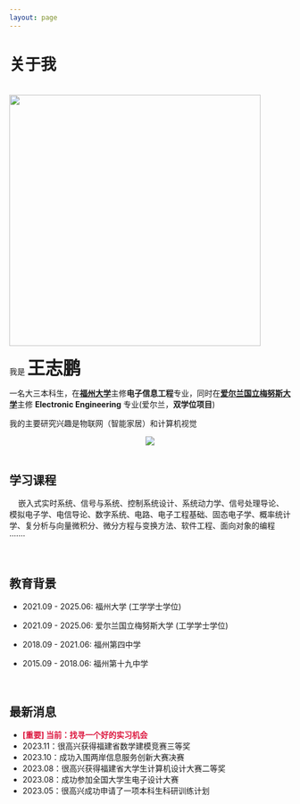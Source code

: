 ```yaml
---
layout: page
---
```



# 关于我
<br>
<img src="https://wangzhipeng2002.github.io/zpth.jpg" class="floatpic" width="450" height="450">

我是 **<font size=6>王志鹏</font>**

一名大三本科生，在[**福州大学**](https://www.fzu.edu.cn/)主修**电子信息工程**专业，同时在[**爱尔兰国立梅努斯大学**](https://www.maynoothuniversity.ie/)主修 **Electronic Engineering** 专业(爱尔兰，**双学位项目**) 

我的主要研究兴趣是物联网（智能家居）和计算机视觉

<div align=center>
<img src="https://wangzhipeng2002.github.io/fzu.jpg">
</div>

<br>

## 学习课程

&nbsp;&nbsp;&nbsp;&nbsp;嵌入式实时系统、信号与系统、控制系统设计、系统动力学、信号处理导论、模拟电子学、电信导论、数字系统、电路、电子工程基础、固态电子学、概率统计学、复分析与向量微积分、微分方程与变换方法、软件工程、面向对象的编程·······

<br>

## 教育背景

- 2021.09 - 2025.06: 福州大学 (工学学士学位)
- 2021.09 - 2025.06: 爱尔兰国立梅努斯大学 (工学学士学位)
- 2018.09 - 2021.06: 福州第四中学 
- 2015.09 - 2018.06: 福州第十九中学
  
  <br>

## 最新消息
- **<font color=Crimson>[重要] 当前：找寻一个好的实习机会</font>**
- 2023.11：很高兴获得福建省数学建模竞赛三等奖
- 2023.10：成功入围两岸信息服务创新大赛决赛
- 2023.08：很高兴获得福建省大学生计算机设计大赛二等奖
- 2023.08：成功参加全国大学生电子设计大赛
- 2023.05：很高兴成功申请了一项本科生科研训练计划
